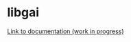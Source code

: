 # libgai

<a href="https://lostinallthatcode.github.io/libgai">Link to documentation (work in progress)</a>